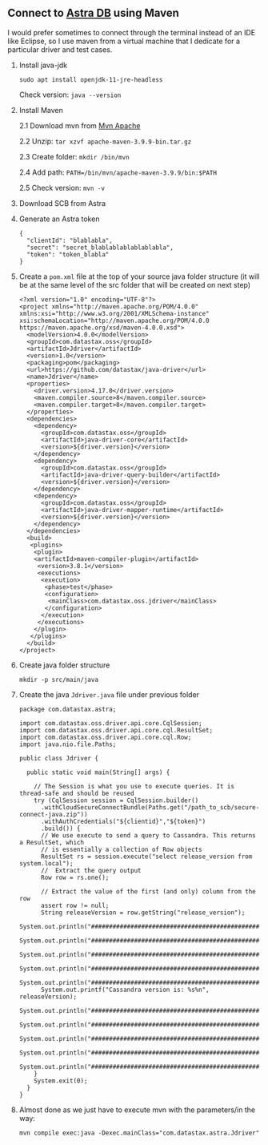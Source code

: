 ## Connect to [Astra DB](https://astra.datastax.com/signup?utm_source=google&utm_medium=cpc&utm_campaign=ggl_s_emea_brand&utm_term=datastax%20astra&utm_content=brand-astra&gad_source=1&gclid=CjwKCAiA0rW6BhAcEiwAQH28IuGncWKUjENBEq5O_YOk2pMnWQQGoVv9feWAswdE46qmDPunQxD4XBoCzZYQAvD_BwE) using Maven

I would prefer sometimes to connect through the terminal instead of an IDE like Eclipse, so I use maven from a virtual machine that I dedicate for a particular driver and test cases.

1. Install java-jdk
    ```
    sudo apt install openjdk-11-jre-headless
    ```
    Check version: `java --version`

2. Install Maven

   2.1 Download mvn from [Mvn Apache](https://maven.apache.org/download.html)
   
   2.2 Unzip: `tar xzvf apache-maven-3.9.9-bin.tar.gz`
   
   2.3 Create folder: `mkdir /bin/mvn`

   2.4 Add path: `PATH=/bin/mvn/apache-maven-3.9.9/bin:$PATH`

   2.5 Check version: `mvn -v`

4. Download SCB from Astra

5. Generate an Astra token
    ```
    {
      "clientId": "blablabla",
      "secret": "secret_blablablablablablabla",
      "token": "token_blabla"
    }
    ```
5. Create a `pom.xml` file at the top of your source java folder structure (it will be at the same level of the src folder that will be created on next step)
    ```
    <?xml version="1.0" encoding="UTF-8"?>
    <project xmlns="http://maven.apache.org/POM/4.0.0" xmlns:xsi="http://www.w3.org/2001/XMLSchema-instance" xsi:schemaLocation="http://maven.apache.org/POM/4.0.0 https://maven.apache.org/xsd/maven-4.0.0.xsd">
      <modelVersion>4.0.0</modelVersion>
      <groupId>com.datastax.oss</groupId>
      <artifactId>Jdriver</artifactId>
      <version>1.0</version>
      <packaging>pom</packaging>
      <url>https://github.com/datastax/java-driver</url>
      <name>Jdriver</name>
      <properties>
        <driver.version>4.17.0</driver.version>
        <maven.compiler.source>8</maven.compiler.source>
        <maven.compiler.target>8</maven.compiler.target>
      </properties>
      <dependencies>
        <dependency>
          <groupId>com.datastax.oss</groupId>
          <artifactId>java-driver-core</artifactId>
          <version>${driver.version}</version>
        </dependency>
        <dependency>
          <groupId>com.datastax.oss</groupId>
          <artifactId>java-driver-query-builder</artifactId>
          <version>${driver.version}</version>
        </dependency>
        <dependency>
          <groupId>com.datastax.oss</groupId>
          <artifactId>java-driver-mapper-runtime</artifactId>
          <version>${driver.version}</version>
        </dependency>
      </dependencies>
      <build>
       <plugins>
        <plugin>
        <artifactId>maven-compiler-plugin</artifactId>
         <version>3.8.1</version>
         <executions>
          <execution>
           <phase>test</phase>
           <configuration>
            <mainClass>com.datastax.oss.jdriver</mainClass>
           </configuration>
          </execution>
         </executions>
        </plugin>
       </plugins>
      </build>
    </project>
    ```


6. Create java folder structure
    ```
    mkdir -p src/main/java
    ```

7. Create the java `Jdriver.java` file under previous folder
    ```
    package com.datastax.astra;
    
    import com.datastax.oss.driver.api.core.CqlSession;
    import com.datastax.oss.driver.api.core.cql.ResultSet;
    import com.datastax.oss.driver.api.core.cql.Row;
    import java.nio.file.Paths;
    
    public class Jdriver {
    
      public static void main(String[] args) {
    
        // The Session is what you use to execute queries. It is thread-safe and should be reused
        try (CqlSession session = CqlSession.builder()
          .withCloudSecureConnectBundle(Paths.get("/path_to_scb/secure-connect-java.zip"))
          .withAuthCredentials("${clientid}","${token}")
          .build()) {
          // We use execute to send a query to Cassandra. This returns a ResultSet, which
          // is essentially a collection of Row objects
          ResultSet rs = session.execute("select release_version from system.local");
          //  Extract the query output
          Row row = rs.one();
    
          // Extract the value of the first (and only) column from the row
          assert row != null;
          String releaseVersion = row.getString("release_version");
          System.out.println("###########################################################");
          System.out.println("###########################################################");
          System.out.println("###########################################################");
          System.out.println("###########################################################");
          System.out.println("###########################################################");
          System.out.printf("Cassandra version is: %s%n", releaseVersion);
          System.out.println("###########################################################");
          System.out.println("###########################################################");
          System.out.println("###########################################################");
          System.out.println("###########################################################");
          System.out.println("###########################################################");
        }
        System.exit(0);
      }
    }
    ```

8. Almost done as we just have to execute mvn with the parameters/in the way:
   ```
   mvn compile exec:java -Dexec.mainClass="com.datastax.astra.Jdriver"
   ```
